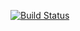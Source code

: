 [![Build Status](https://travis-ci.org/ronanrodrigo/birthtalk.svg?branch=master)](https://travis-ci.org/ronanrodrigo/birthtalk)
